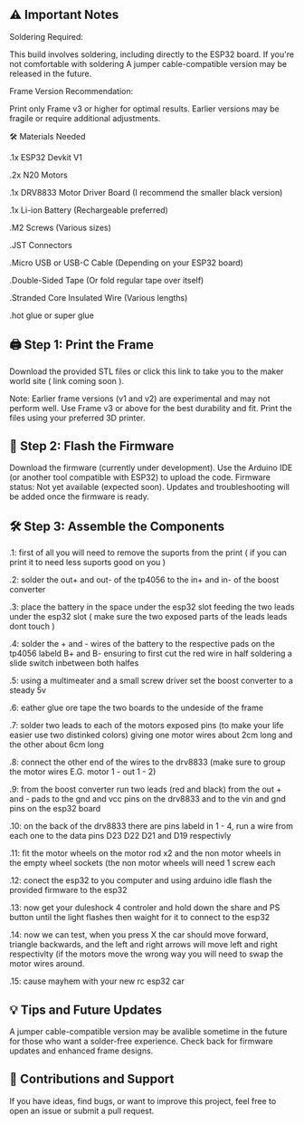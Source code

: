 ⚠️ Important Notes
-
Soldering Required:

This build involves soldering, including directly to the ESP32 board. If you're not comfortable with soldering A jumper cable-compatible version may be released in the future.

Frame Version Recommendation: 

Print only Frame v3 or higher for optimal results. Earlier versions may be fragile or require additional adjustments.

🛠️ Materials Needed

.1x ESP32 Devkit V1

.2x N20 Motors

.1x DRV8833 Motor Driver Board (I recommend the smaller black version)

.1x Li-ion Battery (Rechargeable preferred)

.M2 Screws (Various sizes)

.JST Connectors

.Micro USB or USB-C Cable (Depending on your ESP32 board)

.Double-Sided Tape (Or fold regular tape over itself)

.Stranded Core Insulated Wire (Various lengths)

.hot glue or super glue


🖨️ Step 1: Print the Frame
-
Download the provided STL files or click this link to take you to the maker world site    ( link coming soon ).

Note: Earlier frame versions (v1 and v2) are experimental and may not perform well.
Use Frame v3 or above for the best durability and fit.
Print the files using your preferred 3D printer.

🔌 Step 2: Flash the Firmware
-
Download the firmware (currently under development).
Use the Arduino IDE (or another tool compatible with ESP32) to upload the code.
Firmware status: Not yet available (expected soon).
Updates and troubleshooting will be added once the firmware is ready.

🛠️ Step 3: Assemble the Components
-
.1: first of all you will need to remove the suports from the print ( if you can print it to need less suports good on you )

.2: solder the out+ and out- of the tp4056 to the in+ and in- of the boost converter 

.3: place the battery in the space under the esp32 slot feeding the two leads under the esp32 slot ( make sure the two exposed parts of the leads leads dont touch )

.4: solder the + and - wires of the battery to the respective pads on the tp4056 labeld B+ and B- ensuring to first cut the red wire in half soldering a slide switch inbetween both halfes

.5: using a multimeater and a small screw driver set the boost converter to a steady 5v

.6: eather glue ore tape the two boards to the undeside of the frame 

.7: solder two leads to each of the motors exposed pins (to make your life easier use two distinked colors) giving one motor wires about 2cm long and the other about 6cm long

.8: connect the other end of the wires to the drv8833 (make sure to group the motor wires E.G. motor 1 - out 1 - 2)

.9: from the boost converter run two leads (red and black) from the out + and - pads to the gnd and vcc pins on the drv8833 and to the vin and gnd pins on the esp32 board

.10: on the back of the drv8833 there are pins labeld in 1 - 4, run a wire from each one to the data pins D23 D22 D21 and D19 respectivly 

.11: fit the motor wheels on the motor rod x2 and the non motor wheels in the empty wheel sockets (the non motor wheels will need 1 screw each

.12: conect the esp32 to you computer and using arduino idle flash the provided firmware to the esp32 

.13: now get your duleshock 4 controler and hold down the share and PS button until the light flashes then waight for it to connect to the esp32

.14: now we can test, when you press X the car should move forward, triangle backwards, and the left and right arrows will move left and right respectivlty
        (if the motors move the wrong way you will need to swap the motor wires around.

.15: cause mayhem with your new rc esp32 car

💡 Tips and Future Updates
-
A jumper cable-compatible version may be avalible sometime in the future for those who want a solder-free experience.
Check back for firmware updates and enhanced frame designs.

🤝 Contributions and Support
-
If you have ideas, find bugs, or want to improve this project, feel free to open an issue or submit a pull request.
